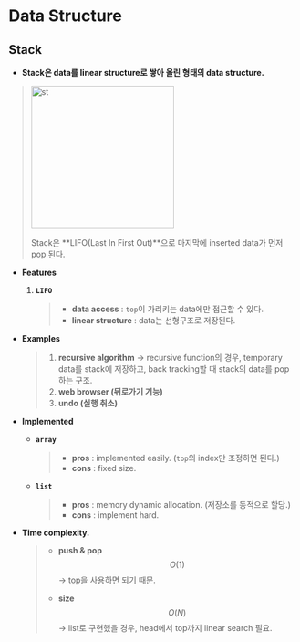 # Data Structure

## Stack

- **Stack은 data를 linear structure로 쌓아 올린 형태의 data structure.**
  
> <img width="250" alt="st" src="https://user-images.githubusercontent.com/23169707/79637313-5a2c3180-81b9-11ea-922b-5d40318d1972.png">	
  >
> Stack은 **LIFO(Last In First Out)**으로 마지막에 inserted data가 먼저 pop 된다.


- **Features**

  1. **`LIFO`**

     > * **data access** : `top`이 가리키는 data에만 접근할 수 있다.
     > * **linear structure** : data는 선형구조로 저장된다.
  
- **Examples**

  > 1. **recursive algorithm**
  >    → recursive function의 경우, temporary data를 stack에 저장하고, back tracking할 때 stack의 data를 pop하는 구조.
  > 2. **web browser (뒤로가기 기능)**
  > 3. **undo (실행 취소)**

- **Implemented**

  * **`array`**

    > * **pros** : implemented easily. (`top`의 index만 조정하면 된다.)
    > * **cons** : fixed size.

  * **`list`**

    > * **pros** : memory dynamic allocation. (저장소를 동적으로 할당.)
    > * **cons** : implement hard.


- **Time complexity.**

  > * **push & pop**
  >   $$
  >   O(1)
  >   $$
  >   → top을 사용하면 되기 때문.
  >
  > * **size**
  >   $$
  >   O(N)
  >   $$
  >   → list로 구현했을 경우, head에서 top까지 linear search 필요.